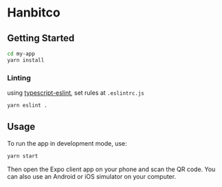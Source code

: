 # Hanbitco

## Getting Started

```bash
cd my-app
yarn install
```

### Linting

using [typescript-eslint](https://typescript-eslint.io), set rules at `.eslintrc.js`

```bash
yarn eslint .
```

## Usage

To run the app in development mode, use:

```bash
yarn start
```

Then open the Expo client app on your phone and scan the QR code. You can also use an Android or iOS simulator on your computer.
